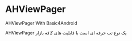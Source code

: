 # AHViewPager
AHViewPager With Basic4Android

AHViewPager یک نوع تب حرفه ای است با قابلیت های کافه بازار
